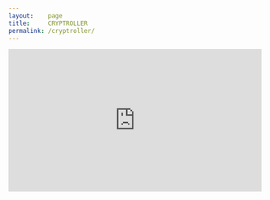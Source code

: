 ```yaml
---
layout:    page
title:     CRYPTROLLER
permalink: /cryptroller/
---
```

<div align="center">
<style>.embed-container { position: relative; padding-bottom: 56.25%; height: 0; overflow: hidden; max-width: 100%; } .embed-container iframe, .embed-container object, .embed-container embed { position: absolute; top: 0; left: 0; width: 100%; height: 100%; }</style><div class='embed-container'><iframe src='https://www.youtube.com/embed/TlTW9tMUyiw' frameborder='0' allowfullscreen></iframe></div> 
</div>
